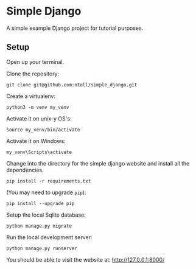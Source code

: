 # Simple Django

A simple example Django project for tutorial purposes.

## Setup

Open up your terminal.

Clone the repository:

```
git clone git@github.com:ntoll/simple_django.git
```

Create a virtualenv:

```
python3 -m venv my_venv
```

Activate it on unix-y OS's:

```
source my_venv/bin/activate
```

Activate it on Windows:

```
my_venv\Scripts\activate
```

Change into the directory for the simple django website and install all the
dependencies.

```
pip install -r requirements.txt
```

(You may need to upgrade `pip`):

```
pip install --upgrade pip
```

Setup the local Sqlite database:

```
python manage.py migrate
```

Run the local development server:

```
python manage.py runserver
```

You should be able to visit the website at: http://127.0.0.1:8000/
